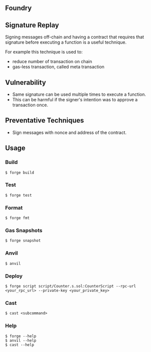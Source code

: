 ## Foundry

## Signature Replay
Signing messages off-chain and having a contract that requires that signature before executing a function is a useful technique.

For example this technique is used to:

- reduce number of transaction on chain
- gas-less transaction, called meta transaction

## Vulnerability
- Same signature can be used multiple times to execute a function. 
- This can be  harmful if the signer's intention was to approve a transaction once.


## Preventative Techniques
- Sign messages with nonce and address of the contract.


## Usage

### Build

```shell
$ forge build
```

### Test

```shell
$ forge test
```

### Format

```shell
$ forge fmt
```

### Gas Snapshots

```shell
$ forge snapshot
```

### Anvil

```shell
$ anvil
```

### Deploy

```shell
$ forge script script/Counter.s.sol:CounterScript --rpc-url <your_rpc_url> --private-key <your_private_key>
```

### Cast

```shell
$ cast <subcommand>
```

### Help

```shell
$ forge --help
$ anvil --help
$ cast --help
```
